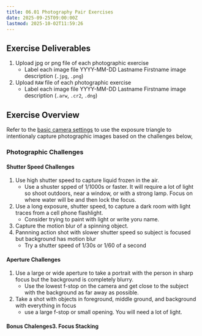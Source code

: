 ```yaml
---
title: 06.01 Photography Pair Exercises
date: 2025-09-25T09:00:00Z
lastmod: 2025-10-02T11:59:26
---
```


## Exercise Deliverables

1. Upload jpg or png file of each photographic exercise
   - Label each image file YYYY-MM-DD Lastname Firstname image description (`.jpg`, `.png`)
2. Upload `RAW` file of each photographic exercise
   - Label each image file YYYY-MM-DD Lastname Firstname image description (`.arw`, `.cr2`, `.dng`)

## Exercise Overview

Refer to the [basic camera settings](../01-introduction/01-01-basic-camera-settings.md) to use the exposure triangle to intentionaly capture photographic images based on the challenges below,

### Photographic Challenges

#### Shutter Speed Challenges

1. Use high shutter speed to capture liquid frozen in the air.
   - Use a shuster spped of 1/1000s or faster. It will require a lot of light so shoot outdoors, near a window, or with a strong lamp. Focus on where water will be and then lock the focus.
2. Use a long exposure, shutter speed, to capture a dark room with light traces from a cell phone flashlight.
   - Consider trying to paint with light or write yoru name.
3. Capture the motion blur of a spinning object.
4. Pannning action shot with slower shutter speed so subject is focused but background has motion blur
   - Try a shutter speed of 1/30s or 1/60 of a second

#### Aperture Challenges

1. Use a large or wide aperture to take a portrait with the person in sharp focus but the background is completely blurry.
   - Use the lowest f-stop on the camera and get close to the subject with the background as far away as possible.
2. Take a shot with objects in foreground, middle ground, and background with everything in focus
   - use a large f-stop or small opening. You will need a lot of light.

#### Bonus Chalenges3. Focus Stacking
